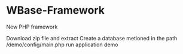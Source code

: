 WBase-Framework
===============

New PHP framework

Download zip file and extract
Create a database metioned in the path /demo/config/main.php
run application demo
